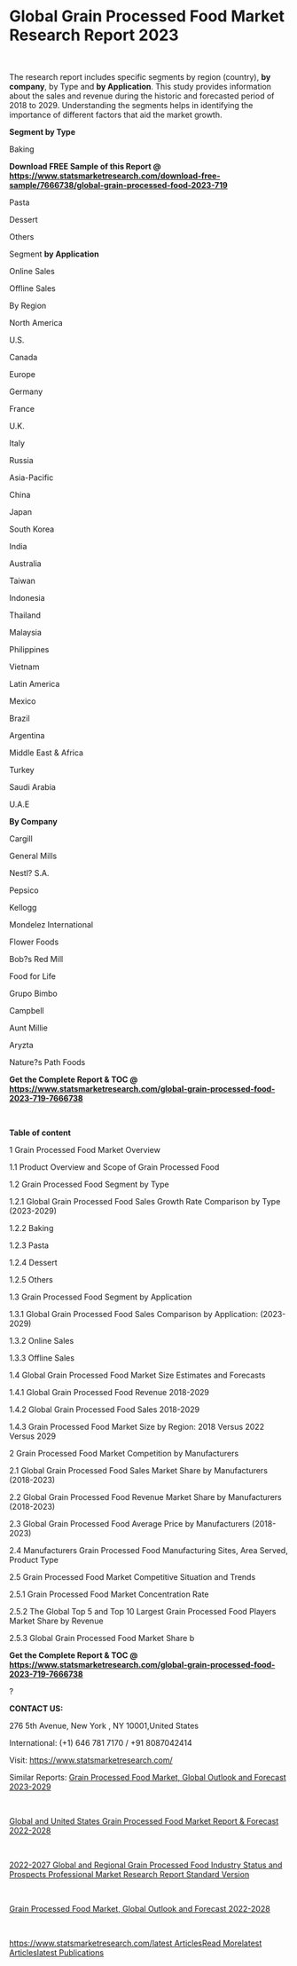 <h1>Global Grain Processed Food Market Research Report 2023</h1><br/><p>The research report includes specific segments by region (country), <strong>by company</strong>, by Type and <strong>by Application</strong>. This study provides information about the sales and revenue during the historic and forecasted period of 2018 to 2029. Understanding the segments helps in identifying the importance of different factors that aid the market growth.</p>
 
 
 
 <p><strong>Segment by Type</strong></p>
 
 
 
 <p>Baking</p>
 
 
 
 <p><strong>Download FREE Sample of this Report @ <a href="https://www.statsmarketresearch.com/download-free-sample/7666738/global-grain-processed-food-2023-719">https://www.statsmarketresearch.com/download-free-sample/7666738/global-grain-processed-food-2023-719</a></strong></p>
 
 
 
 <p>Pasta</p>
 
 
 
 <p>Dessert</p>
 
 
 
 <p>Others</p>
 
 
 
 <p>Segment <strong>by Application</strong></p>
 
 
 
 <p>Online Sales</p>
 
 
 
 <p>Offline Sales</p>
 
 
 
 <p>By Region</p>
 
 
 
 <p>North America</p>
 
 
 
 <p>U.S.</p>
 
 
 
 <p>Canada</p>
 
 
 
 <p>Europe</p>
 
 
 
 <p>Germany</p>
 
 
 
 <p>France</p>
 
 
 
 <p>U.K.</p>
 
 
 
 <p>Italy</p>
 
 
 
 <p>Russia</p>
 
 
 
 <p>Asia-Pacific</p>
 
 
 
 <p>China</p>
 
 
 
 <p>Japan</p>
 
 
 
 <p>South Korea</p>
 
 
 
 <p>India</p>
 
 
 
 <p>Australia</p>
 
 
 
 <p>Taiwan</p>
 
 
 
 <p>Indonesia</p>
 
 
 
 <p>Thailand</p>
 
 
 
 <p>Malaysia</p>
 
 
 
 <p>Philippines</p>
 
 
 
 <p>Vietnam</p>
 
 
 
 <p>Latin America</p>
 
 
 
 <p>Mexico</p>
 
 
 
 <p>Brazil</p>
 
 
 
 <p>Argentina</p>
 
 
 
 <p>Middle East & Africa</p>
 
 
 
 <p>Turkey</p>
 
 
 
 <p>Saudi Arabia</p>
 
 
 
 <p>U.A.E</p>
 
 
 
 <p><strong>By Company</strong></p>
 
 
 
 <p>Cargill</p>
 
 
 
 <p>General Mills</p>
 
 
 
 <p>Nestl? S.A.</p>
 
 
 
 <p>Pepsico</p>
 
 
 
 <p>Kellogg</p>
 
 
 
 <p>Mondelez International</p>
 
 
 
 <p>Flower Foods</p>
 
 
 
 <p>Bob?s Red Mill</p>
 
 
 
 <p>Food for Life</p>
 
 
 
 <p>Grupo Bimbo</p>
 
 
 
 <p>Campbell</p>
 
 
 
 <p>Aunt Millie</p>
 
 
 
 <p>Aryzta</p>
 
 
 
 <p>Nature?s Path Foods</p>
 
 
 
 <div><b>Get the Complete Report & TOC @ <a href="https://www.statsmarketresearch.com/global-grain-processed-food-2023-719-7666738">https://www.statsmarketresearch.com/global-grain-processed-food-2023-719-7666738</a></b></div>
 
 
 
 <p><br />
 
 <b>Table of content</b></p>
 
 
 
 <p>1 Grain Processed Food Market Overview<br />
 
 1.1 Product Overview and Scope of Grain Processed Food<br />
 
 1.2 Grain Processed Food Segment by Type<br />
 
 1.2.1 Global Grain Processed Food Sales Growth Rate Comparison by Type (2023-2029)<br />
 
 1.2.2 Baking<br />
 
 1.2.3 Pasta<br />
 
 1.2.4 Dessert<br />
 
 1.2.5 Others<br />
 
 1.3 Grain Processed Food Segment by Application<br />
 
 1.3.1 Global Grain Processed Food Sales Comparison by Application: (2023-2029)<br />
 
 1.3.2 Online Sales<br />
 
 1.3.3 Offline Sales<br />
 
 1.4 Global Grain Processed Food Market Size Estimates and Forecasts<br />
 
 1.4.1 Global Grain Processed Food Revenue 2018-2029<br />
 
 1.4.2 Global Grain Processed Food Sales 2018-2029<br />
 
 1.4.3 Grain Processed Food Market Size by Region: 2018 Versus 2022 Versus 2029<br />
 
 2 Grain Processed Food Market Competition by Manufacturers<br />
 
 2.1 Global Grain Processed Food Sales Market Share by Manufacturers (2018-2023)<br />
 
 2.2 Global Grain Processed Food Revenue Market Share by Manufacturers (2018-2023)<br />
 
 2.3 Global Grain Processed Food Average Price by Manufacturers (2018-2023)<br />
 
 2.4 Manufacturers Grain Processed Food Manufacturing Sites, Area Served, Product Type<br />
 
 2.5 Grain Processed Food Market Competitive Situation and Trends<br />
 
 2.5.1 Grain Processed Food Market Concentration Rate<br />
 
 2.5.2 The Global Top 5 and Top 10 Largest Grain Processed Food Players Market Share by Revenue<br />
 
 2.5.3 Global Grain Processed Food Market Share b</p>
 
 
 
 <div><b>Get the Complete Report & TOC @ <a href="https://www.statsmarketresearch.com/global-grain-processed-food-2023-719-7666738">https://www.statsmarketresearch.com/global-grain-processed-food-2023-719-7666738</a></b></div>
 
 
 
 <p>? </p>
 
 
 
 <p><b>CONTACT US:</b><br />
 
 276 5th Avenue, New York , NY 10001,United States<br />
 
 International: (+1) 646 781 7170 / +91 8087042414<br />
 
 Visit: <a href="https://www.statsmarketresearch.com/">https://www.statsmarketresearch.com/</a><br />
 
 Similar Reports: <a href="https://www.statsmarketresearch.com/global-grain-processed-food-2023-719-7666738">Grain Processed Food Market, Global Outlook and Forecast 2023-2029</a><br />
 
 <br />
 
 <a href="https://www.statsmarketresearch.com/global-grain-processed-food-2023-719-7666738">Global and United States Grain Processed Food Market Report & Forecast 2022-2028</a><br />
 
 <br />
 
 <a href="https://www.statsmarketresearch.com/global-grain-processed-food-2023-719-7666738">2022-2027 Global and Regional Grain Processed Food Industry Status and Prospects Professional Market Research Report Standard Version</a><br />
 
 <br />
 
 <a href="https://www.statsmarketresearch.com/global-grain-processed-food-2023-719-7666738">Grain Processed Food Market, Global Outlook and Forecast 2022-2028</a><br />
 
 <br />
 
 <a href="https://gyeongbokgung.com">https://www.statsmarketresearch.com/</a><a href="https://hallyeomaritime.com">latest Articles</a><a href="https://jingwansa.com">Read More</a><a href="https://nguoiviet.jp/">latest Articles</a><a href="https://www.intelmarketresearch.com/">latest Publications</a></p>